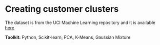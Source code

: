 # Creating customer clusters

The dataset is from the UCI Machine Learning repository and it is available [here](https://archive.ics.uci.edu/ml/datasets/Wholesale+customers).

**Toolkit:** Python, Scikit-learn, PCA, K-Means, Gaussian Mixture
